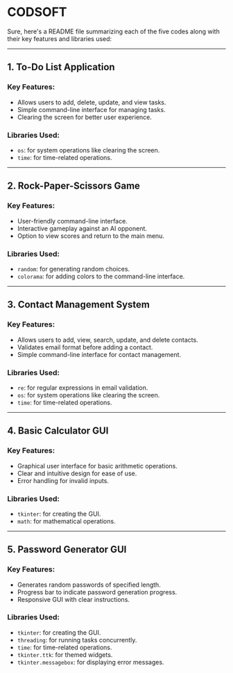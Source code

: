 # CODSOFT
Sure, here's a README file summarizing each of the five codes along with their key features and libraries used:

---

## 1. To-Do List Application

### Key Features:
- Allows users to add, delete, update, and view tasks.
- Simple command-line interface for managing tasks.
- Clearing the screen for better user experience.

### Libraries Used:
- `os`: for system operations like clearing the screen.
- `time`: for time-related operations.

---

## 2. Rock-Paper-Scissors Game

### Key Features:
- User-friendly command-line interface.
- Interactive gameplay against an AI opponent.
- Option to view scores and return to the main menu.

### Libraries Used:
- `random`: for generating random choices.
- `colorama`: for adding colors to the command-line interface.

---

## 3. Contact Management System

### Key Features:
- Allows users to add, view, search, update, and delete contacts.
- Validates email format before adding a contact.
- Simple command-line interface for contact management.

### Libraries Used:
- `re`: for regular expressions in email validation.
- `os`: for system operations like clearing the screen.
- `time`: for time-related operations.

---

## 4. Basic Calculator GUI

### Key Features:
- Graphical user interface for basic arithmetic operations.
- Clear and intuitive design for ease of use.
- Error handling for invalid inputs.

### Libraries Used:
- `tkinter`: for creating the GUI.
- `math`: for mathematical operations.

---

## 5. Password Generator GUI

### Key Features:
- Generates random passwords of specified length.
- Progress bar to indicate password generation progress.
- Responsive GUI with clear instructions.

### Libraries Used:
- `tkinter`: for creating the GUI.
- `threading`: for running tasks concurrently.
- `time`: for time-related operations.
- `tkinter.ttk`: for themed widgets.
- `tkinter.messagebox`: for displaying error messages.

